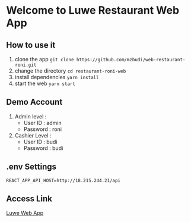 # Welcome to Luwe Restaurant Web App

## How to use it
1. clone the app `git clone https://github.com/mzbudi/web-restaurant-roni.git`
2. change the directory `cd restaurant-roni-web`
3. install dependencies `yarn install`
4. start the web `yarn start`

## Demo Account
1. Admin level : 
	* User ID : admin
	* Password : roni
2. Cashier Level : 
	* User ID : budi
	* Password : budi
	
## .env Settings
`REACT_APP_API_HOST=http://18.215.244.21/api`

## Access Link
[Luwe Web App](http://18.215.244.21/)
